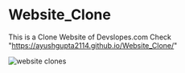 # Website_Clone
This is a Clone Website of Devslopes.com 
Check "https://ayushgupta2114.github.io/Website_Clone/"


![website clones](https://user-images.githubusercontent.com/94870982/167264919-8fd16465-0f00-4166-a9a2-369954c5ec15.png)
